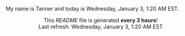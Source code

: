 My name is Tanner and today is Wednesday, January 3, 1:20 AM EST.

<p align="center">This <i>README</i> file is generated <b>every 3 hours</b>!</br>Last refresh: Wednesday, January 3, 1:20 AM EST<br /></p>

